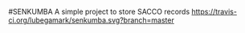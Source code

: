 #SENKUMBA
A simple project to store SACCO records
https://travis-ci.org/lubegamark/senkumba.svg?branch=master